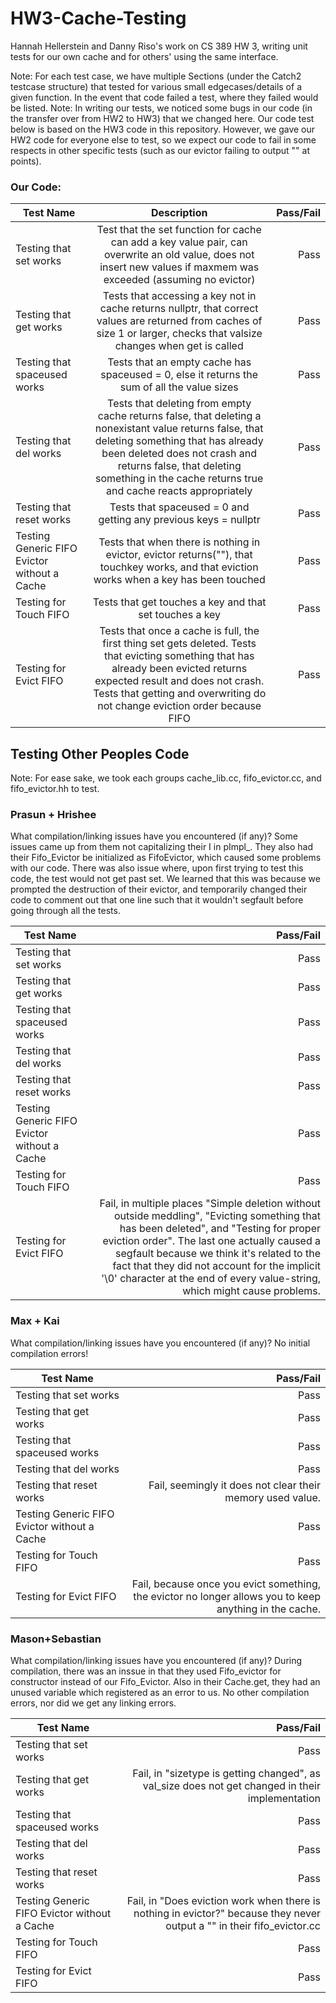 # HW3-Cache-Testing
Hannah Hellerstein and Danny Riso's work on CS 389 HW 3, writing unit tests for our own cache and for others' using the same interface.

Note: For each test case, we have multiple Sections (under the Catch2 testcase structure) that tested for various small edgecases/details of a given function. In the event that code failed a test, where they failed would be listed.
Note: In writing our tests, we noticed some bugs in our code (in the transfer over from HW2 to HW3) that we changed here. Our code test below is based on the HW3 code in this repository. However, we gave our HW2 code for everyone else to test, so we expect our code to fail in some respects in other specific tests (such as our evictor failing to output "" at points). 
### Our Code:
| Test Name     | Description   |Pass/Fail|
| ------------- |:-------------:| -----:|
| Testing that set works| Test that the set function for cache can add a key value pair, can overwrite an old value, does not insert new values if maxmem was exceeded (assuming no evictor) | Pass |
| Testing that get works      | Tests that accessing a key not in cache returns nullptr, that correct values are returned from caches of size 1 or larger, checks that valsize changes when get is called      | Pass |
| Testing that spaceused works | Tests that an empty cache has spaceused = 0, else it returns the sum of all the value sizes       | Pass |
| Testing that del works | Tests that deleting from empty cache returns false, that deleting a nonexistant value returns false, that deleting something that has already been deleted does not crash and returns false, that deleting something in the cache returns true and cache reacts appropriately      | Pass |
| Testing that reset works | Tests that spaceused = 0 and getting any previous keys = nullptr      | Pass |
| Testing Generic FIFO Evictor without a Cache | Tests that when there is nothing in evictor, evictor returns(""), that touchkey works, and that eviction works when a key has been touched      | Pass |
| Testing for Touch FIFO | Tests that get touches a key and that set touches a key      | Pass |
| Testing for Evict FIFO | Tests that once a cache is full, the first thing set gets deleted. Tests that evicting something that has already been evicted returns expected result and does not crash. Tests that getting and overwriting do not change eviction order because FIFO      | Pass |

## Testing Other Peoples Code
Note: For ease sake, we took each groups cache_lib.cc, fifo_evictor.cc, and fifo_evictor.hh to test. 
### Prasun + Hrishee
What compilation/linking issues have you encountered (if any)? 
Some issues came up from them not capitalizing their I in pImpl_. They also had their Fifo_Evictor be initialized as FifoEvictor, which caused some problems with our code.
There was also issue where, upon first trying to test this code, the test would not get past set. We learned that this was because we prompted the destruction of their evictor, and temporarily changed their code to comment out that one line such that it wouldn't segfault before going through all the tests. 

| Test Name     |Pass/Fail|
| ------------- | -----:|
| Testing that set works| Pass |
| Testing that get works | Pass |
| Testing that spaceused works | Pass |
| Testing that del works | Pass |
| Testing that reset works | Pass |
| Testing Generic FIFO Evictor without a Cache| Pass |
| Testing for Touch FIFO | Pass |
| Testing for Evict FIFO | Fail, in multiple places "Simple deletion without outside meddling", "Evicting something that has been deleted", and "Testing for proper eviction order". The last one actually caused a segfault because we think it's related to the fact that they did not account for the implicit '\0' character at the end of every value-string, which might cause problems.   |

### Max + Kai	
What compilation/linking issues have you encountered (if any)? 
No initial compilation errors!

| Test Name     |Pass/Fail|
| ------------- | -----:|
| Testing that set works| Pass |
| Testing that get works | Pass |
| Testing that spaceused works | Pass |
| Testing that del works | Pass |
| Testing that reset works | Fail, seemingly it does not clear their memory used value.  |
| Testing Generic FIFO Evictor without a Cache| Pass |
| Testing for Touch FIFO | Pass |
| Testing for Evict FIFO | Fail, because once you evict something, the evictor no longer allows you to keep anything in the cache.  |


### Mason+Sebastian
What compilation/linking issues have you encountered (if any)? 
During compilation, there was an inssue in that they used Fifo_evictor for constructor instead of our Fifo_Evictor. Also in their Cache.get, they had an unused variable which registered as an error to us. No other compilation errors, nor did we get any linking errors. 

| Test Name     |Pass/Fail|
| ------------- | -----:|
| Testing that set works| Pass |
| Testing that get works | Fail, in "sizetype is getting changed", as val_size does not get changed in their implementation |
| Testing that spaceused works | Pass |
| Testing that del works | Pass |
| Testing that reset works | Pass |
| Testing Generic FIFO Evictor without a Cache| Fail, in "Does eviction work when there is nothing in evictor?" because they never output a "" in their fifo_evictor.cc |
| Testing for Touch FIFO | Pass |
| Testing for Evict FIFO | Pass |
